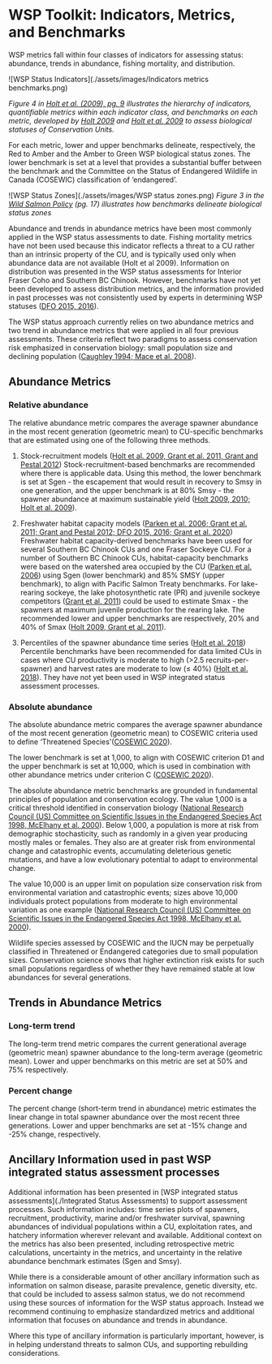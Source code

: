 # WSP Toolkit: Indicators, Metrics, and Benchmarks

WSP metrics fall within four classes of indicators for assessing status: abundance, trends in abundance, fishing mortality, and distribution. 

![WSP Status Indicators](./assets/images/Indicators metrics benchmarks.png)

*Figure 4 in <a href="https://waves-vagues.dfo-mpo.gc.ca/library-bibliotheque/339096.pdf">Holt et al. (2009), pg. 9</a> illustrates the hierarchy of indicators, quantifiable metrics within each indicator class, and 
benchmarks on each metric, developed by [Holt 2009](./References.md) and [Holt et al. 2009](./References.md) to assess biological statuses of Conservation Units.*


For each metric, lower and upper benchmarks delineate, respectively, the Red to Amber and the Amber to Green WSP biological status zones. The lower benchmark is set at a level that provides 
a substantial buffer between the benchmark and the Committee on the Status of Endangered Wildlife in Canada (COSEWIC) classification of ‘endangered’. 

![WSP Status Zones](./assets/images/WSP status zones.png)
*Figure 3 in the <a href=">https://waves-vagues.dfo-mpo.gc.ca/library-bibliotheque/315577.pdf">Wild Salmon Policy</a> (pg. 17) illustrates how benchmarks delineate biological status zones*
<br>

Abundance and trends in abundance metrics have been most commonly applied in the WSP status assessments to date. Fishing mortality metrics have not been used because this indicator reflects a threat to a CU rather than an intrinsic property of the CU, and is typically used only 
when abundance data are not available (Holt et al 2009). Information on distribution was presented in the WSP status assessments for Interior Fraser Coho and Southern BC Chinook. However, benchmarks have not yet been 
developed to assess distribution metrics, and the information provided in past processes was not consistently used by experts in determining WSP statuses ([DFO 2015, 2016](./References.md)). 

The WSP status approach currently relies on two abundance metrics and two trend in abundance metrics that were applied in all four previous assessments. These criteria reflect two paradigms to assess conservation 
risk emphasized in conservation biology: small population size and declining population ([Caughley 1994; Mace et al. 2008](./References.md)). 

## Abundance Metrics

### Relative abundance
The relative abundance metric compares the average spawner abundance in the most recent generation (geometric mean) to CU-specific benchmarks that are estimated using one of the following three methods. 

1. Stock-recruitment models ([Holt et al. 2009, Grant et al. 2011, Grant and Pestal 2012](./References.md))
Stock-recruitment-based benchmarks are recommended where there is applicable data. Using this method, the lower benchmark is set at Sgen - the escapement that would result in 
recovery to Smsy in one generation, and the upper benchmark is at 80% Smsy - the spawner abundance at maximum sustainable yield ([Holt 2009, 2010; Holt et al. 2009](./References.md)).

2. Freshwater habitat capacity models ([Parken et al. 2006; Grant et al. 2011; Grant and Pestal 2012; DFO 2015, 2016; Grant et al. 2020](./References.md))
Freshwater habitat capacity-derived benchmarks have been used for several Southern BC Chinook CUs and one Fraser Sockeye CU. For a number of Southern BC Chinook CUs, habitat-capacity benchmarks 
were based on the watershed area occupied by the CU ([Parken et al. 2006](./References.md)) using Sgen (lower benchmark) and 85% SMSY (upper benchmark), to align with Pacific Salmon Treaty benchmarks. 
For lake-rearing sockeye, the lake photosynthetic rate (PR) and juvenile sockeye competitors ([Grant et al. 2011](./References.md)) could be used to estimate Smax - the spawners at maximum juvenile production for 
the rearing lake. The recommended lower and upper benchmarks are respectively, 20% and 40% of Smax ([Holt 2009, Grant et al. 2011](./References.md)).

3. Percentiles of the spawner abundance time series ([Holt et al. 2018](./References.md)) 
Percentile benchmarks have been recommended for data limited CUs in cases where CU productivity is moderate to high (>2.5 recruits-per-spawner) and harvest rates are moderate to low (≤ 40%) ([Holt et al. 2018](./References.md)). 
They have not yet been used in WSP integrated status assessment processes.


### Absolute abundance
The absolute abundance metric compares the average spawner abundance of the most recent generation (geometric mean) to COSEWIC criteria used to define ‘Threatened Species'([COSEWIC 2020](./References.md)). 

The lower benchmark is set at 1,000, to align with COSEWIC criterion D1 and the upper benchmark is set at 10,000, which is used in combination with other abundance metrics under criterion C ([COSEWIC 2020](./References.md)). 

The absolute abundance metric benchmarks are grounded in fundamental principles of population and conservation ecology. The value 1,000 is a critical threshold identified in conservation biology 
([National Research Council (US) Committee on Scientific Issues in the Endangered Species Act 1998, McElhany et al. 2000](./References.md)). Below 1,000, a population is more at risk from demographic stochasticity, such as randomly in a given year producing mostly males or females. They also are at greater risk from environmental change and catastrophic events, accumulating deleterious genetic mutations, and have a low evolutionary potential to adapt to environmental change. 

The value 10,000 is an upper limit on population size conservation risk from environmental variation and catastrophic events; sizes above 10,000 individuals protect populations from moderate to high environmental 
variation as one example ([National Research Council (US) Committee on Scientific Issues in the Endangered Species Act 1998, McElhany et al. 2000](./References.md)). 

Wildlife species assessed by COSEWIC and the IUCN may be perpetually classified in Threatened or Endangered categories due to small population sizes. Conservation science shows that higher extinction risk exists for such small populations regardless of whether they have remained stable at low abundances for several generations. 

## Trends in Abundance Metrics

### Long-term trend
The long-term trend metric compares the current generational average (geometric mean) spawner abundance to the long-term average (geometric mean). Lower and upper benchmarks on this metric are set at 50% and 75% 
respectively. 

### Percent change
The percent change (short-term trend in abundance) metric estimates the linear change in total spawner abundance over the most recent three generations. Lower and upper benchmarks are set at -15% change and -25%
change, respectively. 


## Ancillary Information used in past WSP integrated status assessment processes
Additional information has been presented in [WSP integrated status assessments](./Integrated Status Assessments) to support assessment processes. Such information includes: time series plots of spawners, recruitment, productivity, marine and/or freshwater survival, spawning abundances of individual populations within a CU, exploitation rates, and hatchery information wherever relevant and available. Additional context on the metrics has also been presented, including retrospective metric calculations, uncertainty in the metrics, and uncertainty in the relative abundance benchmark estimates (Sgen and Smsy). 

While there is a considerable amount of other ancillary information such as information on salmon disease, parasite prevalence, genetic diversity, etc. that could be included to assess 
salmon status, we do not recommend using these sources of information for the WSP status approach. Instead we recommend continuing to emphasize standardized metrics and additional 
information that focuses on abundance and trends in abundance. 

Where this type of ancillary information is particularly important, however, is in helping understand threats to salmon CUs, and supporting rebuilding considerations.

